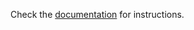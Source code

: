 Check the [documentation](https://evadb.readthedocs.io/en/latest/source/benchmarks/text_summarization.html) for instructions.
